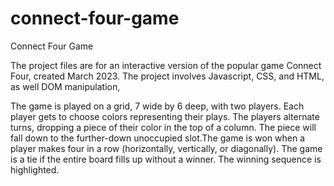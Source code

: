 # connect-four-game
Connect Four Game

The project files are for an interactive version of the popular game Connect Four, created March 2023. The project involves Javascript, CSS, and HTML, as well DOM manipulation, 

The game is played on a grid, 7 wide by 6 deep, with two players. Each player gets to choose colors representing their plays. The players alternate turns, dropping a piece of their color in the top of a column. The piece will fall down to the further-down unoccupied slot.The game is won when a player makes four in a row (horizontally, vertically, or diagonally). The game is a tie if the entire board fills up without a winner. The winning sequence is highlighted.

